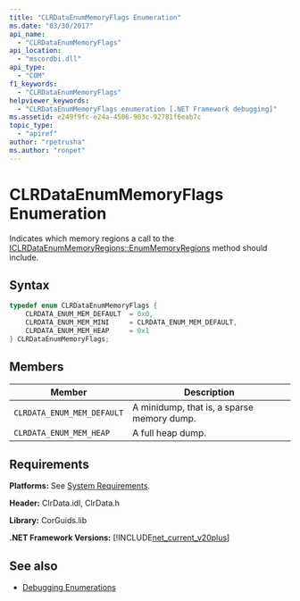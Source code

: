 ```yaml
---
title: "CLRDataEnumMemoryFlags Enumeration"
ms.date: "03/30/2017"
api_name: 
  - "CLRDataEnumMemoryFlags"
api_location: 
  - "mscordbi.dll"
api_type: 
  - "COM"
f1_keywords: 
  - "CLRDataEnumMemoryFlags"
helpviewer_keywords: 
  - "CLRDataEnumMemoryFlags enumeration [.NET Framework debugging]"
ms.assetid: e249f9fc-e24a-4506-903c-92781f6eab7c
topic_type: 
  - "apiref"
author: "rpetrusha"
ms.author: "ronpet"
---
```

# CLRDataEnumMemoryFlags Enumeration
Indicates which memory regions a call to the [ICLRDataEnumMemoryRegions::EnumMemoryRegions](../../../../docs/framework/unmanaged-api/debugging/iclrdataenummemoryregions-enummemoryregions-method.md) method should include.  
  
## Syntax  
  
```cpp  
typedef enum CLRDataEnumMemoryFlags {  
    CLRDATA_ENUM_MEM_DEFAULT  = 0x0,  
    CLRDATA_ENUM_MEM_MINI     = CLRDATA_ENUM_MEM_DEFAULT,  
    CLRDATA_ENUM_MEM_HEAP     = 0x1  
} CLRDataEnumMemoryFlags;  
```  
  
## Members  
  
|Member|Description|  
|------------|-----------------|  
|`CLRDATA_ENUM_MEM_DEFAULT`|A minidump, that is, a sparse memory dump.|  
|`CLRDATA_ENUM_MEM_HEAP`|A full heap dump.|  
  
## Requirements  
 **Platforms:** See [System Requirements](../../../../docs/framework/get-started/system-requirements.md).  
  
 **Header:** ClrData.idl, ClrData.h  
  
 **Library:** CorGuids.lib  
  
 **.NET Framework Versions:** [!INCLUDE[net_current_v20plus](../../../../includes/net-current-v20plus-md.md)]  
  
## See also

- [Debugging Enumerations](../../../../docs/framework/unmanaged-api/debugging/debugging-enumerations.md)
